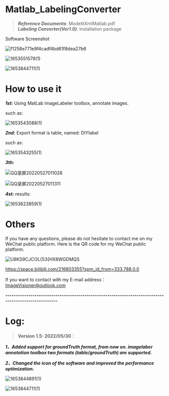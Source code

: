 # Matlab_LabelingConverter

>***Reference Documents***: ModelitXmlMatlab.pdf  
>***Labeling Converter(Ver1.0)***: Installation package

Software Screenshot

![f1258e771e9f4cadf4bd61f8dea27b6](https://user-images.githubusercontent.com/102503666/170419829-1a73eec1-509e-4a7a-951c-9e193bd33ffa.png)


![1653551579(1)](https://user-images.githubusercontent.com/102503666/170443813-0fb8b472-7373-411e-a7f4-54947830b577.jpg)

![1653844711(1)](https://user-images.githubusercontent.com/102503666/170883596-1ec8f264-33c7-49e7-85f8-7d591477f187.jpg)



# How to use it

***1st:*** Using MatLab imageLabeler toolbox, annotate images.

such as:

![1653543088(1)](https://user-images.githubusercontent.com/102503666/170422839-26213481-cc39-4858-8e16-23d7d36116d9.jpg)

***2nd:*** Export format is table, named: DIYlabel

such as:

![1653543255(1)](https://user-images.githubusercontent.com/102503666/170423225-f2076603-a1b5-499a-988e-861014ad2f27.jpg)


***3th:***

![QQ录屏20220527011028](https://user-images.githubusercontent.com/102503666/170539584-09353433-985d-4519-ac7e-a68e20e73e39.gif)

![QQ录屏20220527011311](https://user-images.githubusercontent.com/102503666/170540400-89f1b9a5-99d4-4080-aa1e-c59f185efb60.gif)

***4st:*** results:

![1653623859(1)](https://user-images.githubusercontent.com/102503666/170626351-9f769fd3-fe22-46de-afb4-797b6441e5d2.jpg)


# Others
If you have any questions, please do not hesitate to contact me on my WeChat public platform. Here is the QR code for my WeChat public platform.

![U8KS9CJCOL{53{HX8WGDMQS](https://user-images.githubusercontent.com/102503666/170419940-e5708917-7f3d-4eaa-8a78-5d538ae2ece6.png)


https://space.bilibili.com/216803355?spm_id_from=333.788.0.0

If you want to contact with my E-mail address： ImageVisioner@outlook.com


**-----------------------------------------------------------------------------------------------------**
# Log:
>**Version 1.5: 2022/05/30**：

***1、Added support for groundTruth format, from now on. imagelaber annotation toolbox two formats (table/groundTruth) are supported.***

***2、Changed the icon of the software and improved the performance optimization.***

![1653844891(1)](https://user-images.githubusercontent.com/102503666/170883256-85b75e23-796b-44d1-aac8-b2cc28845612.jpg)


![1653844711(1)](https://user-images.githubusercontent.com/102503666/170883132-66f075c7-b626-488f-a417-7e6408a6e346.jpg)

